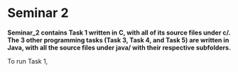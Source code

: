 # Seminar 2

**Seminar_2 contains Task 1 written in C, with all of its source files under c/. The 3 other programming tasks (Task 3, Task 4, and Task 5) are written in Java, with all the source files under java/ with their respective subfolders.**

To run Task 1,